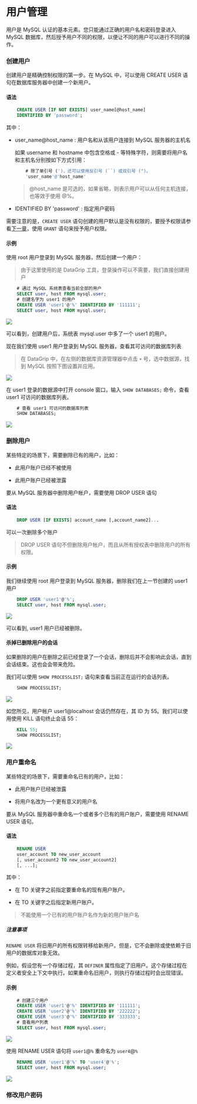 # 用户管理

用户是 MySQL 认证的基本元素。您只能通过正确的用户名和密码登录进入 MySQL 数据库，然后授予用户不同的权限，以便让不同的用户可以进行不同的操作。

### 创建用户

创建用户是精确控制权限的第一步。在 MySQL 中，可以使用 CREATE USER 语句在数据库服务器中创建一个新用户。

#### 语法

```sql
    CREATE USER [IF NOT EXISTS] user_name[@host_name] 
    IDENTIFIED BY 'password';
```

其中：

+ user_name@host_name : 用户名和从该用户连接到 MySQL 服务器的主机名

    如果 username 和 hostname 中包含空格或 - 等特殊字符，则需要将用户名和主机名分别按如下方式引用：

    ```sql
        # 除了单引号 (')，还可以使用反引号 (``) 或双引号 (")。
        'user_name'@'host_name'
    ```

    > @host_name 是可选的，如果省略，则表示用户可以从任何主机连接，也等效于使用 @%。
 
 + IDENTIFIED BY 'password' : 指定用户密码

需要注意的是，`CREATE USER` 语句创建的用户默认是没有权限的，要授予权限请参看[下一章](5-2.md)，使用 `GRANT` 语句来授予用户权限。

#### 示例

使用 root 用户登录到 MySQL 服务器，然后创建一个用户：

> 由于这里使用的是 DataGrip 工具，登录操作可以不需要，我们直接创建用户

```sql
    # 通过 MySQL 系统表查看当前全部的用户
    SELECT user, host FROM mysql.user;
    # 创建名字为 user1 的用户
    CREATE USER 'user1'@'%' IDENTIFIED BY '111111';
    SELECT user, host FROM mysql.user;
```

![](./img/5-1-1.png)

可以看到，创建用户后，系统表 mysql.user 中多了一个 user1 的用户。

现在我们使用 user1 用户登录到 MySQL 服务器，查看其可访问的数据库列表

> 在 DataGrip 中，在左侧的数据库资源管理器中点击 `+` 号，选中数据源，找到 MySQL 按照下图设置并应用。

![](./img/5-1-2.png)

在 user1 登录的数据源中打开 console 窗口，输入 `SHOW DATABASES;` 命令，查看 user1 可访问的数据库列表。

```sql
    # 查看 user1 可访问的数据库列表
    SHOW DATABASES;
```

![](./img/5-1-3.png)

### 删除用户

某些特定的场景下，需要删除已有的用户，比如：

+ 此用户账户已经不被使用

+ 此用户账户已经被泄露

要从 MySQL 服务器中删除用户帐户，需要使用 DROP USER 语句

#### 语法

```sql
    DROP USER [IF EXISTS] account_name [,account_name2]...
```

可以一次删除多个账户

> DROP USER 语句不但删除用户帐户，而且从所有授权表中删除用户的所有权限。

#### 示例

我们继续使用 root 用户登录到 MySQL 服务器，删除我们在上一节创建的 user1 用户

```sql
    DROP USER 'user1'@'%';
    SELECT user, host FROM mysql.user;
```

![](./img/5-1-4.png)

可以看到, user1 用户已经被删除。

#### 杀掉已删除用户的会话

如果删除的用户在删除之前已经登录了一个会话，删除后并不会影响此会话，直到会话结束。这也会会带来危险。

我们可以使用 `SHOW PROCESSLIST;` 语句来查看当前正在运行的会话列表。

```sql
    SHOW PROCESSLIST;
```

![ ](./img/5-1-5.png)

如您所见，用户帐户 user1@localhost 会话仍然存在，其 ID 为 55。我们可以使用使用 KILL 语句终止会话 55：

```sql
    KILL 55;
    SHOW PROCESSLIST;
```

![ ](./img/5-1-6.png)

### 用户重命名

某些特定的场景下，需要重命名已有的用户，比如：

+ 此用户账户已经被泄露

+ 将用户名改为一个更有意义的用户名

要从 MySQL 服务器中重命名一个或者多个已有的用户账户，需要使用 RENAME USER 语句。

#### 语法

```sql
    RENAME USER
    user_account TO new_user_account
    [, user_account2 TO new_user_account2]
    [, ...];
```

其中：

+ 在 TO 关键字之前指定要重命名的现有用户账户。

+ 在 TO 关键字之后指定新用户账户。

> 不能使用一个已有的用户账户名作为新的用户账户名

##### 注意事项

`RENAME USER` 将旧用户的所有权限转移给新用户。但是，它不会删除或使依赖于旧用户的数据库对象无效。

例如，假设您有一个存储过程，其 `DEFINER` 属性指定了旧用户。这个存储过程在定义者安全上下文中执行。如果重命名旧用户，则执行存储过程时会出现错误。

#### 示例

```sql
    # 创建三个用户
    CREATE USER 'user1'@'%' IDENTIFIED BY '111111';
    CREATE USER 'user2'@'%' IDENTIFIED BY '222222';
    CREATE USER 'user3'@'%' IDENTIFIED BY '333333';
    # 查看用户列表
    SELECT user, host FROM mysql.user;
```

![](./img/5-1-7.png)

使用 RENAME USER 语句将 `user1`@`%` 重命名为 `user4`@`%`

```sql
    RENAME USER 'user1'@'%' TO 'user4'@'%';
    SELECT user, host FROM mysql.user;
```

![](./img/5-1-8.png)


### 修改用户密码